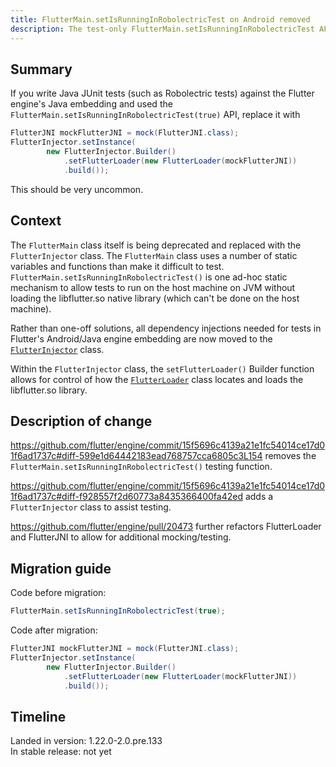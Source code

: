 ```yaml
---
title: FlutterMain.setIsRunningInRobolectricTest on Android removed
description: The test-only FlutterMain.setIsRunningInRobolectricTest API on the Android engine is consolidated into the FlutterInjector.
---
```


## Summary

If you write Java JUnit tests (such as Robolectric tests) against the Flutter
engine's Java embedding and used the
`FlutterMain.setIsRunningInRobolectricTest(true)` API, replace it with

```java
FlutterJNI mockFlutterJNI = mock(FlutterJNI.class);
FlutterInjector.setInstance(
        new FlutterInjector.Builder()
            .setFlutterLoader(new FlutterLoader(mockFlutterJNI))
            .build());
```

This should be very uncommon.

## Context

The `FlutterMain` class itself is being deprecated and replaced with the
`FlutterInjector` class. The `FlutterMain` class uses a number of
static variables and functions than make it difficult to test.
`FlutterMain.setIsRunningInRobolectricTest()` is one ad-hoc static
mechanism to allow tests to run on the host machine on JVM without
loading the libflutter.so native library (which can't be done on the host
machine).

Rather than one-off solutions, all dependency injections needed for tests
in Flutter's Android/Java engine embedding are now moved to the
[`FlutterInjector`](https://cs.opensource.google/flutter/engine/+/master:shell/platform/android/io/flutter/FlutterInjector.java)
class.

Within the `FlutterInjector` class, the `setFlutterLoader()` Builder
function allows for control of how the [`FlutterLoader`](https://cs.opensource.google/flutter/engine/+/master:shell/platform/android/io/flutter/embedding/engine/loader/FlutterLoader.java)
class locates and loads the libflutter.so library.

## Description of change

https://github.com/flutter/engine/commit/15f5696c4139a21e1fc54014ce17d01f6ad1737c#diff-599e1d64442183ead768757cca6805c3L154
removes the `FlutterMain.setIsRunningInRobolectricTest()` testing function.

https://github.com/flutter/engine/commit/15f5696c4139a21e1fc54014ce17d01f6ad1737c#diff-f928557f2d60773a8435366400fa42ed
adds a `FlutterInjector` class to assist testing.

https://github.com/flutter/engine/pull/20473 further refactors FlutterLoader and FlutterJNI
to allow for additional mocking/testing.

## Migration guide

Code before migration:

```java
FlutterMain.setIsRunningInRobolectricTest(true);
```

Code after migration:

```java
FlutterJNI mockFlutterJNI = mock(FlutterJNI.class);
FlutterInjector.setInstance(
        new FlutterInjector.Builder()
            .setFlutterLoader(new FlutterLoader(mockFlutterJNI))
            .build());
```

## Timeline

Landed in version: 1.22.0-2.0.pre.133<br>
In stable release: not yet
